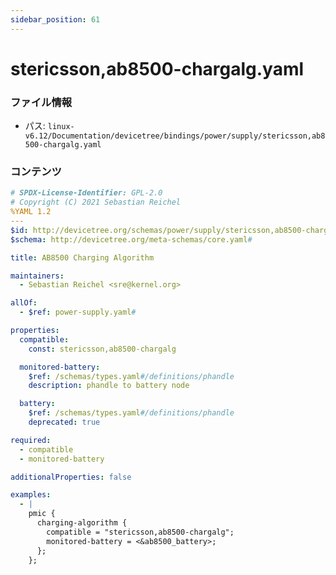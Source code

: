 ```yaml
---
sidebar_position: 61
---
```

# stericsson,ab8500-chargalg.yaml

### ファイル情報

- パス: `linux-v6.12/Documentation/devicetree/bindings/power/supply/stericsson,ab8500-chargalg.yaml`

### コンテンツ

```yaml
# SPDX-License-Identifier: GPL-2.0
# Copyright (C) 2021 Sebastian Reichel
%YAML 1.2
---
$id: http://devicetree.org/schemas/power/supply/stericsson,ab8500-chargalg.yaml#
$schema: http://devicetree.org/meta-schemas/core.yaml#

title: AB8500 Charging Algorithm

maintainers:
  - Sebastian Reichel <sre@kernel.org>

allOf:
  - $ref: power-supply.yaml#

properties:
  compatible:
    const: stericsson,ab8500-chargalg

  monitored-battery:
    $ref: /schemas/types.yaml#/definitions/phandle
    description: phandle to battery node

  battery:
    $ref: /schemas/types.yaml#/definitions/phandle
    deprecated: true

required:
  - compatible
  - monitored-battery

additionalProperties: false

examples:
  - |
    pmic {
      charging-algorithm {
        compatible = "stericsson,ab8500-chargalg";
        monitored-battery = <&ab8500_battery>;
      };
    };

```
